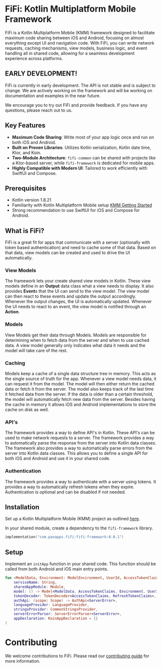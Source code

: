 # FiFi: Kotlin Multiplatform Mobile Framework

FiFi is a Kotlin Multiplatform Mobile (KMM) framework designed to facilitate maximum code sharing between iOS and Android, focusing on almost everything except UI and navigation code. With FiFi, you can write network requests, caching mechanisms, view models, business logic, and event handling all in shared code, allowing for a seamless development experience across platforms.

## EARLY DEVELOPMENT!

FiFi is currently in early development. The API is not stable and is subject to change. We are actively working on the framework and will be working on documentation and examples in the near future.

We encourage you to try out FiFi and provide feedback. If you have any questions, please reach out to us.

## Key Features
* **Maximum Code Sharing**: Write most of your app logic once and run on both iOS and Android.
* **Built on Proven Libraries**: Utilizes Kotlin serialization, Kotlin date time, Ktor, and Koin.
* **Two-Module Architecture**: `fifi-common` can be shared with projects like a Ktor-based server, while `fifi-framework` is dedicated for mobile apps.
* **Highly Compatible with Modern UI**: Tailored to work efficiently with SwiftUI and Compose.

## Prerequisites
* Kotlin version 1.8.21
* Familiarity with Kotlin Multiplatform Mobile setup [KMM Getting Started](https://kotlinlang.org/docs/multiplatform-mobile-getting-started.html)
* Strong recommendation to use SwiftUI for iOS and Compose for Android.

## What is FiFi?

FiFi is a great fit for apps that communicate with a server (optionally with token based authentication) and need to cache some of that data. Based on that data, view models can be created and used to drive the UI automatically.

### View Models

The framework lets your create shared view models in Kotlin. These view models define in an **Output** data class what a view needs to display. It also provides **Event**s that the UI can send to the view model. The view model can then react to these events and update the output accordingly. Whenever the output changes, the UI is automatically updated. Whenever the UI needs to react to an event, the view model is notified through an **Action**.

### Models

View Models get their data through Models. Models are responsible for determining when to fetch data from the server and when to use cached data. A view model generally only indicates what data it needs and the model will take care of the rest.

### Caching

Models keep a cache of a single data structure tree in memory. This acts as the single source of truth for the app. Whenever a view model needs data, it can request it from the model. The model will then either return the cached data or fetch it from the server. The model also keeps track of the last time it fetched data from the server. If the data is older than a certain threshold, the model will automatically fetch new data from the server. Besides having the cache in memory it allows iOS and Android implementations to store the cache on disk as well.

### API's

The framework provides a way to define API's in Kotlin. These API's can be used to make network requests to a server. The framework provides a way to automatically parse the response from the server into Kotlin data classes. The framework also provides a way to automatically parse errors from the server into Kotlin data classes. This allows you to define a single API for both iOS and Android and use it in your shared code.

### Authentication

The framework provides a way to authenticate with a server using tokens. It provides a way to automatically refresh tokens when they expire. Authentication is optional and can be disabled if not needed.

## Installation

Set up a Kotlin Multiplatform Mobile (KMM) project as outlined [here](https://kotlinlang.org/docs/multiplatform-mobile-getting-started.html).

In your shared module, create a dependency to the `fifi-framework` library.

```kotlin
implementation("com.paoapps.fifi:fifi-framework:0.0.1")
```

## Setup

Implement an `initApp` function in your shared code. This function should be called from both Android and iOS main entry points.
```kotlin
fun <ModelData, Environment: ModelEnvironment, UserId, AccessTokenClaims: IdentifiableClaims, RefreshTokenClaims: Claims, ServerError, Api: ClientApi<AccessTokenClaims>> initKoinShared(
    serviceName: String,
    sharedAppModule: Module,
    model: () -> Model<ModelData, AccessTokenClaims, Environment, UserId, Api>,
    tokenDecoder: TokenDecoder<AccessTokenClaims, RefreshTokenClaims>,
    authApi: (scope: Scope) -> AuthApi<ServerError>,
    languageProvider: LanguageProvider,
    stringsProvider: CommonStringsProvider,
    serverErrorParser: ServerErrorParser<ServerError>,
    appDeclaration: KoinAppDeclaration = {}
)
```

# Contributing

We welcome contributions to FiFi. Please read our [contributing guide](CONTRIBUTING.md) for more information.